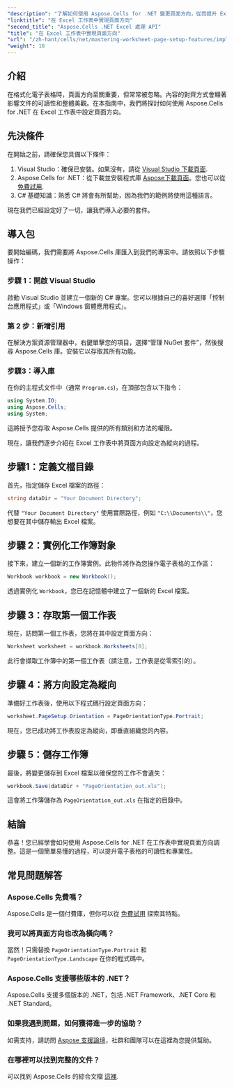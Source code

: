 ```yaml
---
"description": "了解如何使用 Aspose.Cells for .NET 變更頁面方向，從而提升 Excel 電子表格的可讀性和顯示效果。本逐步指南將透過清晰的範例引導您完成整個操作過程。"
"linktitle": "在 Excel 工作表中實現頁面方向"
"second_title": "Aspose.Cells .NET Excel 處理 API"
"title": "在 Excel 工作表中實現頁面方向"
"url": "/zh-hant/cells/net/mastering-worksheet-page-setup-features/implement-page-orientation-in-excel-worksheet/"
"weight": 18
---
```


## 介紹

在格式化電子表格時，頁面方向至關重要，但常常被忽略。內容的對齊方式會顯著影響文件的可讀性和整體美觀。在本指南中，我們將探討如何使用 Aspose.Cells for .NET 在 Excel 工作表中設定頁面方向。

## 先決條件

在開始之前，請確保您具備以下條件：

1. Visual Studio：確保已安裝。如果沒有，請從 [Visual Studio 下載頁面](https://visualstudio。microsoft.com/vs/).
2. Aspose.Cells for .NET：從下載並安裝程式庫 [Aspose下載頁面](https://releases.aspose.com/cells/net/)。您也可以從 [免費試用](https://releases。aspose.com/).
3. C# 基礎知識：熟悉 C# 將會有所幫助，因為我們的範例將使用這種語言。

現在我們已經設定好了一切，讓我們導入必要的套件。

## 導入包

要開始編碼，我們需要將 Aspose.Cells 庫匯入到我們的專案中。請依照以下步驟操作：

### 步驟 1：開啟 Visual Studio

啟動 Visual Studio 並建立一個新的 C# 專案。您可以根據自己的喜好選擇「控制台應用程式」或「Windows 窗體應用程式」。

### 第 2 步：新增引用

在解決方案資源管理器中，右鍵單擊您的項目，選擇“管理 NuGet 套件”，然後搜尋 Aspose.Cells 庫。安裝它以存取其所有功能。

### 步驟3：導入庫

在你的主程式文件中（通常 `Program.cs`)，在頂部包含以下指令：

```csharp
using System.IO;
using Aspose.Cells;
using System;
```

這將授予您存取 Aspose.Cells 提供的所有類別和方法的權限。

現在，讓我們逐步介紹在 Excel 工作表中將頁面方向設定為縱向的過程。

## 步驟1：定義文檔目錄

首先，指定儲存 Excel 檔案的路徑：

```csharp
string dataDir = "Your Document Directory";
```

代替 `"Your Document Directory"` 使用實際路徑，例如 `"C:\\Documents\\"`，您想要在其中儲存輸出 Excel 檔案。

## 步驟 2：實例化工作簿對象

接下來，建立一個新的工作簿實例。此物件將作為您操作電子表格的工作區：

```csharp
Workbook workbook = new Workbook();
```

透過實例化 `Workbook`，您已在記憶體中建立了一個新的 Excel 檔案。

## 步驟 3：存取第一個工作表

現在，訪問第一個工作表，您將在其中設定頁面方向：

```csharp
Worksheet worksheet = workbook.Worksheets[0];
```

此行會擷取工作簿中的第一個工作表（請注意，工作表是從零索引的）。

## 步驟 4：將方向設定為縱向

準備好工作表後，使用以下程式碼行設定頁面方向：

```csharp
worksheet.PageSetup.Orientation = PageOrientationType.Portrait;
```

現在，您已成功將工作表設定為縱向，即垂直組織您的內容。

## 步驟 5：儲存工作簿

最後，將變更儲存到 Excel 檔案以確保您的工作不會遺失：

```csharp
workbook.Save(dataDir + "PageOrientation_out.xls");
```

這會將工作簿儲存為 `PageOrientation_out.xls` 在指定的目錄中。

## 結論

恭喜！您已經學會如何使用 Aspose.Cells for .NET 在工作表中實現頁面方向調整。這是一個簡單易懂的過程，可以提升電子表格的可讀性和專業性。

## 常見問題解答

### Aspose.Cells 免費嗎？

Aspose.Cells 是一個付費庫，但你可以從 [免費試用](https://releases.aspose.com/) 探索其特點。

### 我可以將頁面方向也改為橫向嗎？

當然！只需替換 `PageOrientationType.Portrait` 和 `PageOrientationType.Landscape` 在你的程式碼中。

### Aspose.Cells 支援哪些版本的 .NET？

Aspose.Cells 支援多個版本的 .NET，包括 .NET Framework、.NET Core 和 .NET Standard。

### 如果我遇到問題，如何獲得進一步的協助？

如需支持，請訪問 [Aspose 支援論壇](https://forum.aspose.com/c/cells/9)，社群和團隊可以在這裡為您提供幫助。

### 在哪裡可以找到完整的文件？

可以找到 Aspose.Cells 的綜合文檔 [這裡](https://reference。aspose.com/cells/net/).